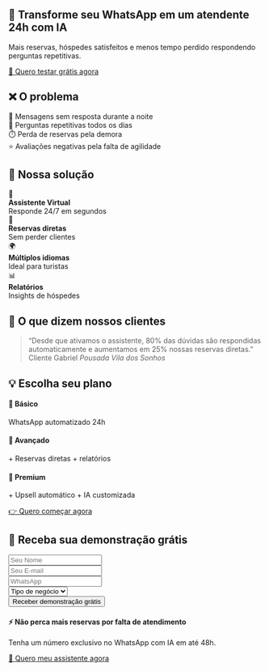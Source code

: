 <!-- Bootstrap 5 -->
<link href="https://cdn.jsdelivr.net/npm/bootstrap@5.3.3/dist/css/bootstrap.min.css" rel="stylesheet">

<!-- Hero -->
<div>
  <h2 class="my-5 fs-1">🏨 Transforme seu WhatsApp em um atendente 24h com IA</h2>
  <p class="lead mt-3">Mais reservas, hóspedes satisfeitos e menos tempo perdido respondendo perguntas repetitivas.</p>
  <a href="#lead-form" class="btn btn-warning btn-lg btn-cta mt-4">📲 Quero testar grátis agora</a>
</div>

<!-- Problema -->
<div class="my-5 p-5">
  <h2 class="mb-5">❌ O problema</h2>
  <div class="row g-5 text-center">
    <div class="col-md">
      <div class="card p-5">📩 Mensagens sem resposta durante a noite</div>
    </div>
    <div class="col-md">
      <div class="card p-5">🔁 Perguntas repetitivas todos os dias</div>
    </div>
    <div class="col-md">
      <div class="card p-5">⏱️ Perda de reservas pela demora</div>
    </div>
    <div class="col-md">
      <div class="card p-5">⭐ Avaliações negativas pela falta de agilidade</div>
    </div>
  </div>
</div>

<!-- Solução -->
<div class="bg-light my-5 p-5">
  <h2 class="mb-5">🚀 Nossa solução</h2>
  <div class="row g-5">
    <div class="col-md text-center">
      <div class="card p-5">🤖 <br><b>Assistente Virtual</b><br> Responde 24/7 em segundos</div>
    </div>
    <div class="col-md text-center">
      <div class="card p-5">📅 <br><b>Reservas diretas</b><br> Sem perder clientes</div>
    </div>
    <div class="col-md text-center">
      <div class="card p-5">🌍 <br><b>Múltiplos idiomas</b><br> Ideal para turistas
      </div>
    </div>
    <div class="col-md text-center">
      <div class="card p-5">📊 <br><b>Relatórios</b><br> Insights de hóspedes
      </div>
    </div>
  </div>
</div>

<!-- Prova Social -->
<div class="my-5 p-5">
  <h2 class="mb-5">💬 O que dizem nossos clientes</h2>
  <blockquote class="p-0 border-0 rounded blockquote text-center">
    “Desde que ativamos o assistente, 80% das dúvidas são respondidas automaticamente e aumentamos em 25% nossas reservas diretas.”
    <footer class="blockquote-footer mt-3">Cliente Gabriel <cite title="Source Title">Pousada Vila dos Sonhos</cite></footer>
  </blockquote>
</div>

<!-- Planos -->
<div class="bg-light my-5 p-5">
  <h2 class="mb-5">💡 Escolha seu plano</h2>
  <div class="row g-5">
    <div class="col-md">
      <div class="card p-5 text-center">
        <h4>🔹 Básico</h4>
        <p>WhatsApp automatizado 24h</p>
      </div>
    </div>
    <div class="col-md">
      <div class="card p-5 text-center">
        <h4>🔸 Avançado</h4>
        <p>+ Reservas diretas + relatórios</p>
      </div>
    </div>
    <div class="col-md">
      <div class="card p-5 text-center">
        <h4>🌟 Premium</h4>
        <p>+ Upsell automático + IA customizada</p>
      </div>
    </div>
  </div>
  <div class="text-center mt-5">
    <a href="#lead-form" class="btn btn-success btn-lg btn-cta">👉 Quero começar agora</a>
  </div>
</div>

<!-- Captura de Leads -->
<div id="lead-form" class="my-5 p-5">
  <h2 class="mb-5">📩 Receba sua demonstração grátis</h2>
  <form class="row g-5 justify-content-center align-items-center">
    <div class="col-md">
      <input type="text" class="form-control p-3" placeholder="Seu Nome" required>
    </div>
    <div class="col-md">
      <input type="email" class="form-control p-3" placeholder="Seu E-mail" required>
    </div>
    <div class="col-md">
      <input type="tel" class="form-control p-3" placeholder="WhatsApp" required>
    </div>
    <div class="col-md">
      <select class="form-select p-3">
        <option selected>Tipo de negócio</option>
        <option>Hotel</option>
        <option>Pousada</option>
        <option>Airbnb</option>
      </select>
    </div>
    <div class="col-md text-center">
      <button type="submit" class="btn btn-primary btn-lg btn-cta w-100">Receber demonstração grátis</button>
    </div>
  </form>
</div>

<!-- Rodapé -->
<footer class="my-5 p-5">
  <h4 class="mb-5 fs-2">⚡ Não perca mais reservas por falta de atendimento</h4>
  <p>Tenha um número exclusivo no WhatsApp com IA em até 48h.</p>
  <a href="#lead-form" class="btn btn-warning btn-lg btn-cta mt-3">📲 Quero meu assistente agora</a>
</footer>
